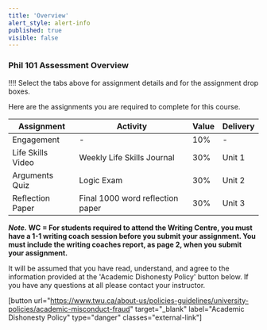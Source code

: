 ```yaml
---
title: 'Overview'
alert_style: alert-info
published: true
visible: false
---
```




### Phil 101 Assessment Overview

!!!! Select the tabs above for assignment details and for the assignment drop boxes.

Here are the assignments you are required to complete for this course.

|Assignment |Activity |	Value |	Delivery |
|-----------|---------|-------|----------|
|Engagement | - |	10% |	- |
|Life Skills Video	| Weekly Life Skills Journal |	30% | Unit 1|
|Arguments Quiz| Logic Exam |	30%  |	Unit 2 |
|Reflection Paper	| Final 1000 word reflection paper |	30%  |	Unit 3 |

***Note.* WC = For students required to attend the Writing Centre, you must have a 1-1 writing coach session before you submit your assignment. You must include the writing coaches report, as page 2, when you submit your assignment.**

It will be assumed that you have read, understand, and agree to the information provided at the 'Academic Dishonesty Policy' button below. If you have any questions at all please contact your instructor.

[button url="https://www.twu.ca/about-us/policies-guidelines/university-policies/academic-misconduct-fraud" target="_blank" label="Academic Dishonesty Policy" type="danger" classes="external-link"]
